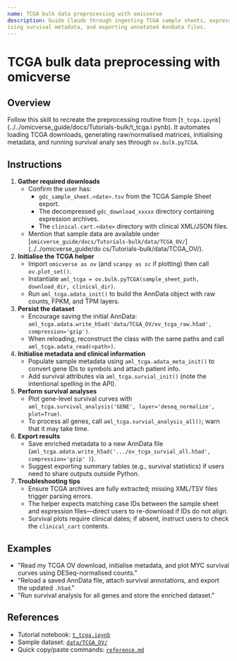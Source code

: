 ```yaml
---
name: TCGA bulk data preprocessing with omicverse
description: Guide Claude through ingesting TCGA sample sheets, expression archives, and clinical carts into omicverse, initial
ising survival metadata, and exporting annotated AnnData files.
---
```


# TCGA bulk data preprocessing with omicverse

## Overview
Follow this skill to recreate the preprocessing routine from [`t_tcga.ipynb`](../../omicverse_guide/docs/Tutorials-bulk/t_tcga.i
pynb). It automates loading TCGA downloads, generating raw/normalised matrices, initialising metadata, and running survival analy
ses through `ov.bulk.pyTCGA`.

## Instructions
1. **Gather required downloads**
   - Confirm the user has:
     - `gdc_sample_sheet.<date>.tsv` from the TCGA Sample Sheet export.
     - The decompressed `gdc_download_xxxxx` directory containing expression archives.
     - The `clinical.cart.<date>` directory with clinical XML/JSON files.
   - Mention that sample data are available under [`omicverse_guide/docs/Tutorials-bulk/data/TCGA_OV/`](../../omicverse_guide/do
cs/Tutorials-bulk/data/TCGA_OV/).
2. **Initialise the TCGA helper**
   - Import `omicverse as ov` (and `scanpy as sc` if plotting) then call `ov.plot_set()`.
   - Instantiate `aml_tcga = ov.bulk.pyTCGA(sample_sheet_path, download_dir, clinical_dir)`.
   - Run `aml_tcga.adata_init()` to build the AnnData object with raw counts, FPKM, and TPM layers.
3. **Persist the dataset**
   - Encourage saving the initial AnnData: `aml_tcga.adata.write_h5ad('data/TCGA_OV/ov_tcga_raw.h5ad', compression='gzip')`.
   - When reloading, reconstruct the class with the same paths and call `aml_tcga.adata_read(<path>)`.
4. **Initialise metadata and clinical information**
   - Populate sample metadata using `aml_tcga.adata_meta_init()` to convert gene IDs to symbols and attach patient info.
   - Add survival attributes via `aml_tcga.survial_init()` (note the intentional spelling in the API).
5. **Perform survival analyses**
   - Plot gene-level survival curves with `aml_tcga.survival_analysis('GENE', layer='deseq_normalize', plot=True)`.
   - To process all genes, call `aml_tcga.survial_analysis_all()`; warn that it may take time.
6. **Export results**
   - Save enriched metadata to a new AnnData file (`aml_tcga.adata.write_h5ad('.../ov_tcga_survial_all.h5ad', compression='gzip'
)`).
   - Suggest exporting summary tables (e.g., survival statistics) if users need to share outputs outside Python.
7. **Troubleshooting tips**
   - Ensure TCGA archives are fully extracted; missing XML/TSV files trigger parsing errors.
   - The helper expects matching case IDs between the sample sheet and expression files—direct users to re-download if IDs do not
 align.
   - Survival plots require clinical dates; if absent, instruct users to check the `clinical_cart` contents.

## Examples
- "Read my TCGA OV download, initialise metadata, and plot MYC survival curves using DESeq-normalised counts."
- "Reload a saved AnnData file, attach survival annotations, and export the updated `.h5ad`."
- "Run survival analysis for all genes and store the enriched dataset."

## References
- Tutorial notebook: [`t_tcga.ipynb`](../../omicverse_guide/docs/Tutorials-bulk/t_tcga.ipynb)
- Sample dataset: [`data/TCGA_OV/`](../../omicverse_guide/docs/Tutorials-bulk/data/TCGA_OV/)
- Quick copy/paste commands: [`reference.md`](reference.md)
